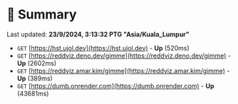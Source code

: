 # 📖 Summary
Last updated: **23/9/2024, 3:13:32 PTG "Asia/Kuala_Lumpur"**

- `GET` [https://hst.ujol.dev](https://hst.ujol.dev) - **Up** (520ms)
- `GET` [https://reddviz.deno.dev/gimme](https://reddviz.deno.dev/gimme) - **Up** (2602ms)
- `GET` [https://reddviz.amar.kim/gimme](https://reddviz.amar.kim/gimme) - **Up** (389ms)
- `GET` [https://dumb.onrender.com](https://dumb.onrender.com) - **Up** (43681ms)
